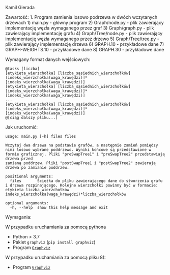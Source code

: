 Kamil Gierada

Zawartość:
    1.  Program zamienia losowo podrzewa w dwóch wczytanych drzewach
        1) main.py              - główny program
        2) Graph/node.py        - plik zawierający implementację węzła wymaganego przez graf
        3) Graph/graph.py       - plik zawierający implementację grafu
        4) Graph/Tree/node.py   - plik zawierający implementację węzła wymaganego przez drzewo
        5) Graph/Tree/tree.py   - plik zawierający implementację drzewa
        6) GRAPH.10             - przykładowe dane
        7) GRAPH-WEIGHTS.10     - przykładowe dane
        8) GRAPH.30             - przykładowe dane

Wymagany format danych wejściowych:

```
@tasks [liczba]
[etykieta_wierzchołka] [liczba_sąsiednich_wierzchołków] [indeks_wierzchołka(waga_krawędzi)]*[indeks_wierzchołka(waga_krawędzi)]
[etykieta_wierzchołka] [liczba_sąsiednich_wierzchołków] [indeks_wierzchołka(waga_krawędzi)]*[indeks_wierzchołka(waga_krawędzi)]
...
[etykieta_wierzchołka] [liczba_sąsiednich_wierzchołków] [indeks_wierzchołka(waga_krawędzi)]*[indeks_wierzchołka(waga_krawędzi)]
@[ciąg dalszy pliku...]
```

Jak uruchomić:

```
usage: main.py [-h] files files

Wczytaj dwa drzewa na podstawie grafów, a następnie zamień pomiędzy nimi losowo wybrane poddrzewo. Wyniki końcowe są przedstawione w formie graficznej. Pliki "preSwapTree1" i "preSwapTree2" przedstawiają drzewa przed
zamianą poddrzew. Pliki "postSwapTree1 i "postSwapTree2" zawierają drzewa po zamianie poddrzew.

positional arguments:
  files       Ścieżka do pliku zawierającego dane do stworzenia grafu i drzewa rozpinającego. Kolejne wierzchołki powinny być w formacie: etykieta liczba_wierzchołków indeks_wierzchołka(waga_krawędzi)*liczba_wierzchołków     

optional arguments:
  -h, --help  show this help message and exit
```

Wymagania:

W przypadku uruchamiania za pomocą pythona
- Python > 3.7
- Pakiet `graphviz` (`pip install graphviz`)
- Program [`Graphviz`](https://www.graphviz.org/)

W przypadku uruchamiania za pomocą pliku 8):
- Program [`Graphviz`](https://www.graphviz.org/)